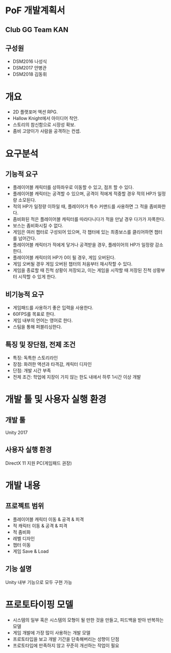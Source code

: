 PoF 개발계획서
=============

Club GG Team KAN
----------------
## 구성원
- DSM2016 나성식
- DSM2017 안병관
- DSM2018 김동휘

# 개요
- 2D 플랫포머 액션 RPG.
- Hallow Knight에서 아이디어 착안.
- 스토리의 참신함으로 시장성 확보.
- 좀비 고양이가 사람을 공격하는 컨셉.

# 요구분석

## 기능적 요구
- 플레이어블 캐릭터를 상하좌우로 이동할 수 있고, 점프 할 수 있다.
- 플레이어블 캐릭터는 공격할 수 있으며, 공격이 적에게 적중할 경우 적의 HP가 일정량 소모된다.
- 적의 HP가 일정량 이하일 때, 플레이어가 특수 커맨드를 사용하면 그 적을 좀비화한다.
- 좀비화된 적은 플레이어블 캐릭터를 따라다니다가 적을 만날 경우 다가가 자폭한다.
- 보스는 좀비화시킬 수 없다.
- 게임은 여러 챕터로 구성되어 있으며, 각 챕터에 있는 최종보스를 클리어하면 챕터를 넘어간다.
- 플레이어블 캐릭터가 적에게 닿거나 공격받을 경우, 플레이어의 HP가 일정량 감소한다.
- 플레이어블 캐릭터의 HP가 0이 될 경우, 게임 오버된다.
- 게임 오버될 경우 게임 오버된 챕터의 처음부터 재시작할 수 있다.
- 게임을 종료할 때 진척 상황이 저장되고, 이는 게임을 시작할 때 저장된 진척 상황부터 시작할 수 있게 한다.

## 비기능적 요구
- 게임패드를 사용하기 좋은 입력을 사용한다.
- 60FPS를 목표로 한다.
- 게임 내부의 언어는 영어로 한다.
- 스팀을 통해 퍼블리싱한다.

## 특징 및 장단점, 전제 조건
- 특징: 독특한 스토리라인
- 장점: 화려한 액션과 타격감, 캐릭터 디자인
- 단점: 개발 시간 부족
- 전제 조건: 학업에 지장이 가지 않는 한도 내에서 하루 1시간 이상 개발

# 개발 툴 및 사용자 실행 환경

## 개발 툴
Unity 2017

## 사용자 실행 환경
DirectX 11 지원 PC(게임패드 권장)

# 개발 내용

## 프로젝트 범위
- 플레이어블 캐릭터 이동 & 공격 & 피격
- 적 캐릭터 이동 & 공격 & 피격
- 적 좀비화
- 레벨 디자인
- 챕터 이동
- 게임 Save & Load

## 기능 설명
Unity 내부 기능으로 모두 구현 가능

# 프로토타이핑 모델
- 시스템의 일부 혹은 시스템의 모형이 될 만한 것을 만들고, 피드백을 받아 반복하는 모델
- 게임 개발에 가장 많이 사용하는 개발 모델
- 프로토타입을 보고 개발 기간을 단축해버리는 성향이 단점
- 프로토타입에 만족하지 않고 꾸준히 개선하는 작업이 필요
